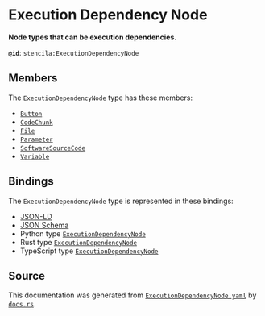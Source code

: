 # Execution Dependency Node

**Node types that can be execution dependencies.**

**`@id`**: `stencila:ExecutionDependencyNode`

## Members

The `ExecutionDependencyNode` type has these members:

- [`Button`](https://github.com/stencila/stencila/blob/main/docs/reference/schema/flow/button.md)
- [`CodeChunk`](https://github.com/stencila/stencila/blob/main/docs/reference/schema/code/code-chunk.md)
- [`File`](https://github.com/stencila/stencila/blob/main/docs/reference/schema/works/file.md)
- [`Parameter`](https://github.com/stencila/stencila/blob/main/docs/reference/schema/flow/parameter.md)
- [`SoftwareSourceCode`](https://github.com/stencila/stencila/blob/main/docs/reference/schema/works/software-source-code.md)
- [`Variable`](https://github.com/stencila/stencila/blob/main/docs/reference/schema/flow/variable.md)

## Bindings

The `ExecutionDependencyNode` type is represented in these bindings:

- [JSON-LD](https://stencila.dev/ExecutionDependencyNode.jsonld)
- [JSON Schema](https://stencila.dev/ExecutionDependencyNode.schema.json)
- Python type [`ExecutionDependencyNode`](https://github.com/stencila/stencila/blob/main/python/python/stencila/types/execution_dependency_node.py)
- Rust type [`ExecutionDependencyNode`](https://github.com/stencila/stencila/blob/main/rust/schema/src/types/execution_dependency_node.rs)
- TypeScript type [`ExecutionDependencyNode`](https://github.com/stencila/stencila/blob/main/typescript/src/types/ExecutionDependencyNode.ts)

## Source

This documentation was generated from [`ExecutionDependencyNode.yaml`](https://github.com/stencila/stencila/blob/main/schema/ExecutionDependencyNode.yaml) by [`docs.rs`](https://github.com/stencila/stencila/blob/main/rust/schema-gen/src/docs.rs).